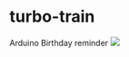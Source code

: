 # turbo-train
Arduino Birthday reminder
[![](https://mermaid.ink/img/eyJjb2RlIjoiZ3JhcGggVERcbiAgICBBKFN0YXJ0IFVwKSAtLT4gQltTZXQgY3VycmVudERheSB0byBub3cuZGF5XSBcbiAgICBCLS0-IEN7IGlmIGN1cnJlbnREYXkgPT0gbm93LmRheSB9IC0tPiB8IFllcyB8IFpcbiAgICBDIC0tPiB8IE5vIHwgRFtSZWFkIFNEIENTVl1cbiAgICBEIC0tPiBFe2lmIENTViBkYXRlID09IG5vdy5tb250aH1cbiAgICBFLS0-IHwgTm8gfCBaXG4gICAgRS0tPiB8IFllcyB8RntpZiBDU1YgZGF0ZSA9PSBub3cuZGF5fVxuICAgIEYtLT4gfCBObyB8WlxuICAgIEYtLT4gfCBZZXMgfCBHe2lmIGRhdGUgPT0gfVxuICAgIEctLT4gfCBDaHJpc3RtYXMgfCBIW0xFRCBHcmVlbi9SZWQgRmxhc2hdLS0-TVxuICAgIEctLT4gfCA0dGggb2YgSnVseSB8IElbTEVEIEJsdWUvUmVkIEZsYXNoXS0tPk1cbiAgICBHLS0-IHwgT3RoZXIgQ1NWIHwgSltMRUQgQWxsIEZsYXNoXS0tPk1cbiAgICBNLS0-IFdbU2V0IGN1cnJlbnREYXkgdG8gbm93LmRheSBdIC0tPlpcblxuICAgIE1bRGlzcGxheSBEYXRlL05hbWUvQWdlXVxuICAgIFooTG9vcCktLT5DIiwibWVybWFpZCI6eyJ0aGVtZSI6ImRlZmF1bHQifSwidXBkYXRlRWRpdG9yIjpmYWxzZX0)](https://mermaid-js.github.io/mermaid-live-editor/#/edit/eyJjb2RlIjoiZ3JhcGggVERcbiAgICBBKFN0YXJ0IFVwKSAtLT4gQltTZXQgY3VycmVudERheSB0byBub3cuZGF5XSBcbiAgICBCLS0-IEN7IGlmIGN1cnJlbnREYXkgPT0gbm93LmRheSB9IC0tPiB8IFllcyB8IFpcbiAgICBDIC0tPiB8IE5vIHwgRFtSZWFkIFNEIENTVl1cbiAgICBEIC0tPiBFe2lmIENTViBkYXRlID09IG5vdy5tb250aH1cbiAgICBFLS0-IHwgTm8gfCBaXG4gICAgRS0tPiB8IFllcyB8RntpZiBDU1YgZGF0ZSA9PSBub3cuZGF5fVxuICAgIEYtLT4gfCBObyB8WlxuICAgIEYtLT4gfCBZZXMgfCBHe2lmIGRhdGUgPT0gfVxuICAgIEctLT4gfCBDaHJpc3RtYXMgfCBIW0xFRCBHcmVlbi9SZWQgRmxhc2hdLS0-TVxuICAgIEctLT4gfCA0dGggb2YgSnVseSB8IElbTEVEIEJsdWUvUmVkIEZsYXNoXS0tPk1cbiAgICBHLS0-IHwgT3RoZXIgQ1NWIHwgSltMRUQgQWxsIEZsYXNoXS0tPk1cbiAgICBNLS0-IFdbU2V0IGN1cnJlbnREYXkgdG8gbm93LmRheSBdIC0tPlpcblxuICAgIE1bRGlzcGxheSBEYXRlL05hbWUvQWdlXVxuICAgIFooTG9vcCktLT5DIiwibWVybWFpZCI6eyJ0aGVtZSI6ImRlZmF1bHQifSwidXBkYXRlRWRpdG9yIjpmYWxzZX0)


